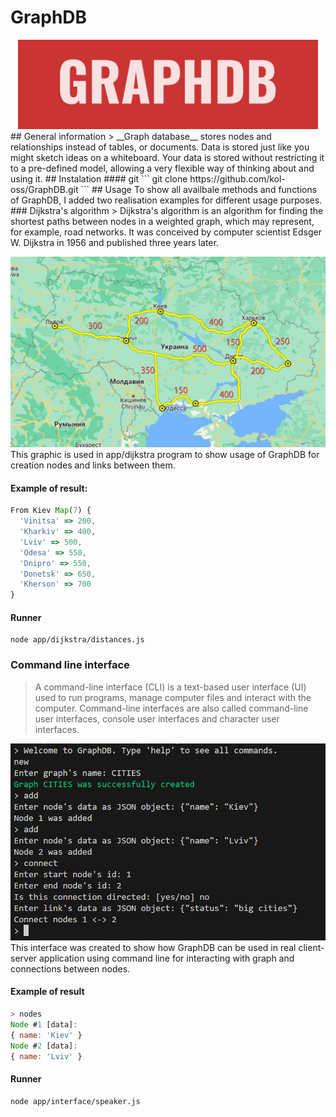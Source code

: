 # GraphDB
<div align="center">
  <a href="https://github.com/kovaliovev/ip-tool">
    <img
      width="480"
      alt="IP-TOOL - easy work with ip addresses"
      src="images/graphdb.png"
    />
  </a>
</div>
## General information
> __Graph database__ stores nodes and relationships instead of tables, or documents. Data is stored just like you might sketch ideas on a whiteboard. Your data is stored without restricting it to a pre-defined model, allowing a very flexible way of thinking about and using it.
## Instalation
#### git
```
git clone https://github.com/kol-oss/GraphDB.git
```
## Usage
To show all availbale methods and functions of GraphDB, I added two realisation examples for different usage purposes. 
### Dijkstra's algorithm
> Dijkstra's algorithm is an algorithm for finding the shortest paths between nodes in a weighted graph, which may represent, for example, road networks. It was conceived by computer scientist Edsger W. Dijkstra in 1956 and published three years later.

![](images/dijkstra.jpg)
This graphic is used in app/dijkstra program to show usage of GraphDB for creation nodes and links between them.
#### Example of result:
``` js
From Kiev Map(7) {
  'Vinitsa' => 200,
  'Kharkiv' => 400,
  'Lviv' => 500,
  'Odesa' => 550,
  'Dnipro' => 550,
  'Donetsk' => 650,
  'Kherson' => 700
}
```
#### Runner
```
node app/dijkstra/distances.js
```
### Command line interface
> A command-line interface (CLI) is a text-based user interface (UI) used to run programs, manage computer files and interact with the computer. Command-line interfaces are also called command-line user interfaces, console user interfaces and character user interfaces.

![](images/cli.png)
This interface was created to show how GraphDB can be used in real client-server application using command line for interacting with graph and connections between nodes.
#### Example of result
``` js
> nodes
Node #1 [data]:
{ name: 'Kiev' }
Node #2 [data]:
{ name: 'Lviv' }
```
#### Runner
```
node app/interface/speaker.js
```
